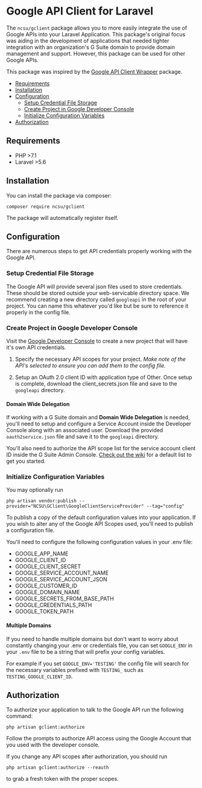 # Google API Client for Laravel #

The `ncsu/gclient` package allows you to more easily integrate the use of Google APIs into your Laravel Application. This package's original focus was aiding in the development of applications that needed tighter integration with an organization's G Suite domain to provide domain management and support. However, this package can be used for other Google APIs.

This package was inspired by the [Google API Client Wrapper](https://github.com/pulkitjalan/google-apiclient) package.

- [Requirements](#requirements)
- [Installation](#installation)
- [Configuration](#configuration)
  - [Setup Credential File Storage](#setup-credential-file-storage)
  - [Create Project in Google Developer Console](#create-project-in-google-developer-console)
  - [Initialize Configuration Variables](#initialize-configuration-variables)
- [Authorization](#authorization)

## Requirements ##
- PHP >7.1
- Laravel >5.6

## Installation ##
You can install the package via composer:
```
composer require ncsu/gclient
```
The package will automatically register itself.

## Configuration ##
There are numerous steps to get API credentials properly working with the Google API.

### Setup Credential File Storage ###
The Google API will provide several json files used to store credentials. These should be stored outside your web-servicable directory space. We recommend creating a new directory called `googleapi` in the root of your project. You can name this whatever you'd like but be sure to reference it properly in the config file.

### Create Project in Google Developer Console ###
Visit the [Google Developer Console](https://console.developers.google.com/) to create a new project that will have it's own API credentials.
1. Specify the necessary API scopes for your project. 
*Make note of the API's selected to ensure you can add them to the config file.*

2. Setup an OAuth 2.0 client ID with application type of Other. Once setup is complete, download the client_secrets.json file and save to the `googleapi` directory.

#### Domain Wide Delegation ###
If working with a G Suite domain and **Domain Wide Delegation** is needed, you'll need to setup and configure a Service Account inside the Developer Console along with an associated user. Download the provided `oauth2service.json` file and save it to the `googleapi` directory.

You'll also need to authorize the API scope list for the service account client ID inside the G Suite Admin Console. [Check out the wiki](https://github.com/ncsuwebdev/gclient/wiki/Google-API-Scopes-for-Delegate-Admin-Access) for a default list to get you started.

### Initialize Configuration Variables ###
You may optionally run
```
php artisan vendor:publish --provider="NCSU\GClient\GoogleClientServiceProvider" --tag="config"
```
To publish a copy of the default configuration values into your application. If you wish to alter any of the Google API Scopes used, you'll need to publish a configuration file.

You'll need to configure the following configuration values in your .env file:

- GOOGLE_APP_NAME
- GOOGLE_CLIENT_ID
- GOOGLE_CLIENT_SECRET
- GOOGLE_SERVICE_ACCOUNT_NAME
- GOOGLE_SERVICE_ACCOUNT_JSON
- GOOGLE_CUSTOMER_ID
- GOOGLE_DOMAIN_NAME
- GOOGLE_SECRETS_FROM_BASE_PATH
- GOOGLE_CREDENTIALS_PATH
- GOOGLE_TOKEN_PATH

#### Multiple Domains ####
If you need to handle multiple domains but don't want to worry about constantly changing your .env or credentials file, you can set `GOOGLE_ENV` in your `.env` file to be a string that will prefix your config variables.

For example if you set `GOOGLE_ENV='TESTING'` the config file will search for the necessary variables prefixed with `TESTING_` such as `TESTING_GOOGLE_CLIENT_ID`.

## Authorization ##
To authorize your application to talk to the Google API run the following command:
```
php artisan gclient:authorize
```
Follow the prompts to authorize API access using the Google Account that you used with the developer console.

If you change any API scopes after authorization, you should run
```
php artisan gclient:authorize --reauth
```
to grab a fresh token with the proper scopes.
